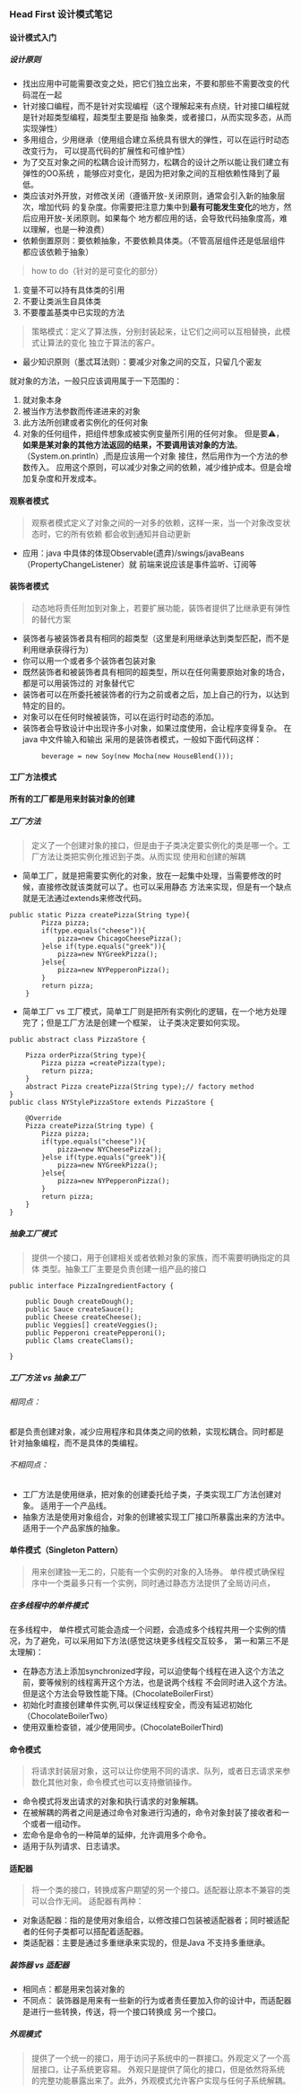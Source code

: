 ### Head First 设计模式笔记
#### 设计模式入门
##### 设计原则
- 找出应用中可能需要改变之处，把它们独立出来，不要和那些不需要改变的代码混在一起
- 针对接口编程，而不是针对实现编程（这个理解起来有点绕，针对接口编程就是针对超类型编程，超类型主要是指
抽象类，或者接口，从而实现多态，从而实现弹性）
- 多用组合，少用继承（使用组合建立系统具有很大的弹性，可以在运行时动态改变行为，
可以提高代码的扩展性和可维护性）
- 为了交互对象之间的松耦合设计而努力，松耦合的设计之所以能让我们建立有弹性的OO系统
，能够应对变化，是因为把对象之间的互相依赖性降到了最低。
- 类应该对外开放，对修改关闭（遵循开放-关闭原则，通常会引入新的抽象层次，增加代码
的复杂度。你需要把注意力集中到**最有可能发生变化**的地方，然后应用开放-关闭原则。如果每个
地方都应用的话，会导致代码抽象度高，难以理解，也是一种浪费）
- 依赖倒置原则：要依赖抽象，不要依赖具体类。（不管高层组件还是低层组件都应该依赖于抽象）
> how to do（针对的是可变化的部分）
1. 变量不可以持有具体类的引用
2. 不要让类派生自具体类
3. 不要覆盖基类中已实现的方法
> 策略模式：定义了算法族，分别封装起来，让它们之间可以互相替换，此模式让算法的变化
独立于算法的客户。    
- 最少知识原则（墨忒耳法则）：要减少对象之间的交互，只留几个密友

就对象的方法，一般只应该调用属于一下范围的：
1. 就对象本身
2. 被当作方法参数而传递进来的对象
3. 此方法所创建或者实例化的任何对象
4. 对象的任何组件，把组件想象成被实例变量所引用的任何对象。
但是要⚠️，**如果是某对象的其他方法返回的结果，不要调用该对象的方法**。（System.on.println）,而是应该用一个对象
接住，然后用作为一个方法的参数传入。
应用这个原则，可以减少对象之间的依赖，减少维护成本。但是会增加复杂度和开发成本。
#### 观察者模式
> 观察者模式定义了对象之间的一对多的依赖，这样一来，当一个对象改变状态时，它的所有依赖
都会收到通知并自动更新
- 应用：java 中具体的体现Observable(遗弃)/swings/javaBeans（PropertyChangeListener）就
前端来说应该是事件监听、订阅等
#### 装饰者模式
> 动态地将责任附加到对象上，若要扩展功能，装饰者提供了比继承更有弹性的替代方案
- 装饰者与被装饰者具有相同的超类型（这里是利用继承达到类型匹配，而不是利用继承获得行为）
- 你可以用一个或者多个装饰者包装对象
- 既然装饰者和被装饰者具有相同的超类型，所以在任何需要原始对象的场合，都是可以用装饰过的
对象替代它
- 装饰者可以在所委托被装饰者的行为之前或者之后，加上自己的行为，以达到特定的目的。
- 对象可以在任何时候被装饰，可以在运行时动态的添加。
- 装饰者会导致设计中出现许多小对象，如果过度使用，会让程序变得复杂。
在java 中文件输入和输出 采用的是装饰者模式，一般如下面代码这样：
```
        beverage = new Soy(new Mocha(new HouseBlend()));
```
#### 工厂方法模式
**所有的工厂都是用来封装对象的创建**
##### 工厂方法
>定义了一个创建对象的接口，但是由于子类决定要实例化的类是哪一个。工厂方法让类把实例化推迟到子类。从而实现
使用和创建的解耦
- 简单工厂，就是把需要实例化的对象，放在一起集中处理，当需要修改的时候，直接修改就该类就可以了。也可以采用静态
方法来实现，但是有一个缺点就是无法通过extends来修改代码。
```
public static Pizza createPizza(String type){
        Pizza pizza;
        if(type.equals("cheese")){
            pizza=new ChicagoCheesePizza();
        }else if(type.equals("greek")){
            pizza=new NYGreekPizza();
        }else{
            pizza=new NYPepperonPizza();
        }
        return pizza;
    }
```
- 简单工厂 vs 工厂模式，简单工厂则是把所有实例化的逻辑，在一个地方处理完了；但是工厂方法是创建一个框架，
让子类决定要如何实现。
```
public abstract class PizzaStore {

    Pizza orderPizza(String type){
        Pizza pizza =createPizza(type);
        return pizza;
    }
    abstract Pizza createPizza(String type);// factory method
}
public class NYStylePizzaStore extends PizzaStore {

    @Override
    Pizza createPizza(String type) {
        Pizza pizza;
        if(type.equals("cheese")){
            pizza=new NYCheesePizza();
        }else if(type.equals("greek")){
            pizza=new NYGreekPizza();
        }else{
            pizza=new NYPepperonPizza();
        }
        return pizza;
    }
}
```
##### 抽象工厂模式
> 提供一个接口，用于创建相关或者依赖对象的家族，而不需要明确指定的具体
类型。抽象工厂主要是负责创建一组产品的接口
```
public interface PizzaIngredientFactory {

    public Dough createDough();
    public Sauce createSauce();
    public Cheese createCheese();
    public Veggies[] createVeggies();
    public Pepperoni createPepperoni();
    public Clams createClams();

}
```
##### 工厂方法 vs 抽象工厂
###### 相同点：
都是负责创建对象，减少应用程序和具体类之间的依赖，实现松耦合。同时都是
针对抽象编程，而不是具体的类编程。

###### 不相同点：

- 工厂方法是使用继承，把对象的创建委托给子类，子类实现工厂方法创建对象。
适用于一个产品线。
- 抽象方法是使用对象组合，对象的创建被实现工厂接口所暴露出来的方法中。
适用于一个产品家族的抽象。
#### 单件模式（Singleton Pattern）
> 用来创建独一无二的，只能有一个实例的对象的入场券。 
单件模式确保程序中一个类最多只有一个实例，同时通过静态方法提供了全局访问点，
##### 在多线程中的单件模式
在多线程中， 单件模式可能会造成一个问题，会造成多个线程共用一个实例的情况，为了避免，可以采用如下方法(感觉这块更多线程交互较多，
第一和第三不是太理解)：
- 在静态方法上添加synchronized字段，可以迫使每个线程在进入这个方法之前，要等候别的线程离开这个方法，也是说两个线程
不会同时进入这个方法。但是这个方法会导致性能下降。(ChocolateBoilerFirst）
- 初始化时直接创建单件实例,可以保证线程安全，而没有延迟初始化（ChocolateBoilerTwo）
- 使用双重检查锁，减少使用同步。(ChocolateBoilerThird)
#### 命令模式
> 将请求封装层对象，这可以让你使用不同的请求、队列，或者日志请求来参数化其他对象，命令模式也可以支持撤销操作。
- 命令模式将发出请求的对象和执行请求的对象解耦。
- 在被解耦的两者之间是通过命令对象进行沟通的，命令对象封装了接收者和一个或者一组动作。
- 宏命令是命令的一种简单的延伸，允许调用多个命令。
- 适用于队列请求、日志请求。
#### 适配器
> 将一个类的接口，转换成客户期望的另一个接口。适配器让原本不兼容的类可以合作无间。
适配器有两种：
- 对象适配器：指的是使用对象组合，以修改接口包装被适配器者；同时被适配者的任何子类都可以搭配着适配器。
- 类适配器：主要是通过多重继承来实现的，但是Java 不支持多重继承。
##### 装饰器 vs  适配器
- 相同点：都是用来包装对象的
- 不同点： 装饰器是用来有一些新的行为或者责任要加入你的设计中，而适配器是进行一些转换，传送，将一个接口转换成
另一个接口。
##### 外观模式
> 提供了一个统一的接口，用于访问子系统中的一群接口。外观定义了一个高层接口，让子系统更容易。
外观只是提供了简化的接口，但是依然将系统的完整功能暴露出来了。此外，外观模式允许客户实现与任何子系统解耦。
 

